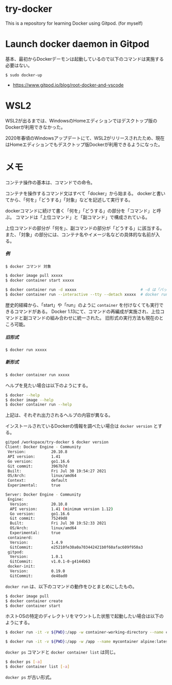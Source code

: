 # try-docker
This is a repository for learning Docker using Gitpod. (for myself)

# Launch docker daemon in Gitpod

基本、最初からDockerデーモンは起動しているので以下のコマンドは実施する必要はない。

```sh
$ sudo docker-up
```

- https://www.gitpod.io/blog/root-docker-and-vscode


# WSL2

WSL2が出るまでは、WindowsのHomeエディションではデスクトップ版のDockerが利用できなかった。

2020年春頃のWindowsアップデートにて、WSL2がリリースされたため、現在はHomeエディションでもデスクトップ版Dockerが利用できるようになった。

# メモ

コンテナ操作の基本は、コマンドでの命令。

コンテナを操作するコマンド文はすべて「docker」から始まる。
dockerと書いてから、「何を」「どうする」「対象」などを記述して実行する。

dockerコマンドに続けて書く「何を」「どうする」の部分を「コマンド」と呼ぶ。
コマンドは「上位コマンド」と「副コマンド」で構成されている。

上位コマンドの部分が「何を」、副コマンドの部分が「どうする」に該当する。
また、「対象」の部分には、コンテナ名やイメージ名などの具体的な名前が入る。

##### 例

```sh
$ docker コマンド 対象
```

```sh
$ docker image pull xxxxx
$ docker container start xxxxx
```

```sh
$ docker container run -d xxxxx                            # -d は「バックグラウンドで実行する」の意味
$ docker container run --interactive --tty --detach xxxxx  # docker run -it -d xxxxx と同じ
```

歴史的経緯から、「start」や「run」のように ```container``` を付けなくても実行できるコマンドがある。
Docker 1.13にて、コマンドの再編成が実施され、上位コマンドと副コマンドの組み合わせに統一された。
旧形式の実行方法も現在のところ可能。

##### 旧形式

```sh
$ docker run xxxxx
```

##### 新形式

```sh
$ docker container run xxxxx
```

ヘルプを見たい場合は以下のようにする。

```sh
$ docker --help
$ docker image --help
$ docker container run --help 
```

上記は、それぞれ出力されるヘルプの内容が異なる。

インストールされているDockerの情報を調べたい場合は ```docker version``` とする。

```sh
gitpod /workspace/try-docker $ docker version
Client: Docker Engine - Community
 Version:           20.10.8
 API version:       1.41
 Go version:        go1.16.6
 Git commit:        3967b7d
 Built:             Fri Jul 30 19:54:27 2021
 OS/Arch:           linux/amd64
 Context:           default
 Experimental:      true

Server: Docker Engine - Community
 Engine:
  Version:          20.10.8
  API version:      1.41 (minimum version 1.12)
  Go version:       go1.16.6
  Git commit:       75249d8
  Built:            Fri Jul 30 19:52:33 2021
  OS/Arch:          linux/amd64
  Experimental:     true
 containerd:
  Version:          1.4.9
  GitCommit:        e25210fe30a0a703442421b0f60afac609f950a3
 gitpod:
  Version:          1.0.1
  GitCommit:        v1.0.1-0-g4144b63
 docker-init:
  Version:          0.19.0
  GitCommit:        de40ad0
```

```docker run``` は、以下のコマンドの動作をひとまとめにしたもの。

```sh
$ docker image pull
$ docker container create
$ docker container start
```

ホストOSの特定のディレクトリをマウントした状態で起動したい場合は以下のようにする。

```sh
$ docker run -it -v ${PWD}:/app -w container-working-directory --name container-name image-name
```

```sh
$ docker run -it -v ${PWD}:/app -w /app --name mycontainer alpine:latest
```

```docker ps``` コマンドと ```docker container list``` は同じ。

```sh
$ docker ps [-a]
$ docker container list [-a]
```

```docker ps``` が古い形式。



